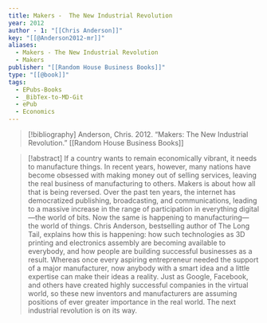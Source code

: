 ```yaml
---
title: Makers -  The New Industrial Revolution
year: 2012
author - 1: "[[Chris Anderson]]"
key: "[[@Anderson2012-mr]]"
aliases:
  - Makers - The New Industrial Revolution
  - Makers
publisher: "[[Random House Business Books]]"
type: "[[@book]]"
tags:
  - EPubs-Books
  - _BibTex-to-MD-Git
  - ePub
  - Economics
---
```


> [!bibliography]
> Anderson, Chris. 2012. “Makers: The New Industrial Revolution.” [[Random House Business Books]]

> [!abstract]
> If a country wants to remain economically vibrant, it needs to manufacture things. In recent years, however, many nations have become obsessed with making money out of selling services, leaving the real business of manufacturing to others. Makers is about how all that is being reversed. Over the past ten years, the internet has democratized publishing, broadcasting, and communications, leading to a massive increase in the range of participation in everything digital—the world of bits. Now the same is happening to manufacturing—the world of things. Chris Anderson, bestselling author of The Long Tail, explains how this is happening: how such technologies as 3D printing and electronics assembly are becoming available to everybody, and how people are building successful businesses as a result. Whereas once every aspiring entrepreneur needed the support of a major manufacturer, now anybody with a smart idea and a little expertise can make their ideas a reality. Just as Google, Facebook, and others have created highly successful companies in the virtual world, so these new inventors and manufacturers are assuming positions of ever greater importance in the real world. The next industrial revolution is on its way.